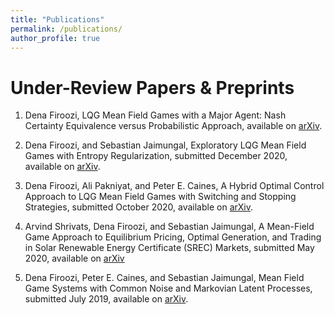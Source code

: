 ```yaml
---
title: "Publications"
permalink: /publications/
author_profile: true
---
```

# Under-Review Papers & Preprints

1. Dena Firoozi, LQG Mean Field Games with a Major Agent: Nash Certainty Equivalence versus Probabilistic Approach, available on [arXiv](https://493556612-atari-embeds.googleusercontent.com/embeds/16cb204cf3a9d4d223a0a3fd8b0eec5d/inner-frame-minified.html?jsh=m%3B%2F_%2Fscs%2Fapps-static%2F_%2Fjs%2Fk%3Doz.gapi.en.xwJu9mnmcMg.O%2Fam%3DwQE%2Fd%3D1%2Fct%3Dzgms%2Frs%3DAGLTcCPhziFv0ZUgwIM1cgUEDP9FSX8uzg%2Fm%3D__features__).

1. Dena Firoozi, and Sebastian Jaimungal, Exploratory LQG Mean Field Games with Entropy Regularization, submitted December 2020, available on [arXiv](https://arxiv.org/abs/2011.12946).

1. Dena Firoozi, Ali Pakniyat, and Peter E. Caines, A Hybrid Optimal Control Approach to LQG Mean Field Games with Switching and Stopping Strategies, submitted October 2020, available on [arXiv](https://arxiv.org/abs/1810.02920).

1. Arvind Shrivats, Dena Firoozi, and Sebastian Jaimungal, A Mean-Field Game Approach to Equilibrium Pricing, Optimal Generation, and Trading in Solar Renewable Energy Certificate (SREC) Markets, submitted May 2020, available on [arXiv](https://arxiv.org/abs/2003.04938)

1. Dena Firoozi, Peter E. Caines, and Sebastian Jaimungal, Mean Field Game Systems with Common Noise and Markovian Latent Processes, submitted July 2019, available on [arXiv](https://arxiv.org/abs/1809.07865).
